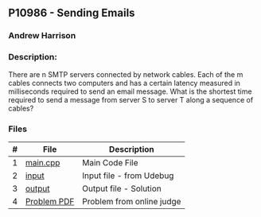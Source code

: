 ## P10986 - Sending Emails
### Andrew Harrison
### Description:

There are n SMTP servers connected by network cables. Each of the m cables connects two computers and has a certain latency measured in milliseconds required to send an email message. What
is the shortest time required to send a message from server S to server T along a sequence of cables?

### Files

|   #   | File                       | Description                                                |
| :---: | -------------------------- | ---------------------------------------------------------- |
|   1   | [main.cpp](./main.cpp)     | Main Code File                                             |
|   2   | [input](./input.txt)       | Input file - from Udebug                                   |
|   3   | [output](./output.txt)     | Output file - Solution                                     |
|   4   | [Problem PDF](./10986.pdf) | Problem from online judge                                  |

